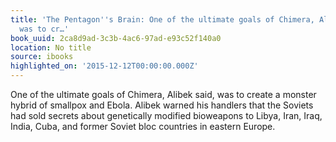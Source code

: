 ```yaml
---
title: 'The Pentagon''s Brain: One of the ultimate goals of Chimera, Alibek said,
  was to cr…'
book_uuid: 2ca8d9ad-3c3b-4ac6-97ad-e93c52f140a0
location: No title
source: ibooks
highlighted_on: '2015-12-12T00:00:00.000Z'
---
```


One of the ultimate goals of Chimera, Alibek said, was to create a monster hybrid of smallpox and Ebola. Alibek warned his handlers that the Soviets had sold secrets about genetically modified bioweapons to Libya, Iran, Iraq, India, Cuba, and former Soviet bloc countries in eastern Europe.